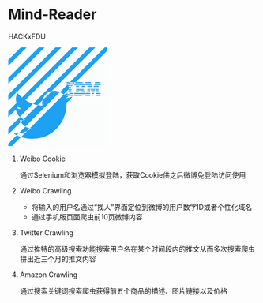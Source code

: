 # Mind-Reader
HACKxFDU

![image](https://github.com/huabinzheng/Mind-Reader/blob/master/Icon.jpg)

1. Weibo Cookie

   通过Selenium和浏览器模拟登陆，获取Cookie供之后微博免登陆访问使用

2. Weibo Crawling

   - 将输入的用户名通过“找人”界面定位到微博的用户数字ID或者个性化域名
   - 通过手机版页面爬虫前10页微博内容

3. Twitter Crawling

   通过推特的高级搜索功能搜索用户名在某个时间段内的推文从而多次搜索爬虫拼出近三个月的推文内容

4. Amazon Crawling

   通过搜索关键词搜索爬虫获得前五个商品的描述、图片链接以及价格
